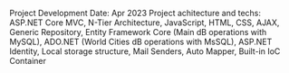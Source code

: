 Project Development Date: Apr 2023
Project achitecture and techs: 
<br/>
ASP.NET Core MVC, N-Tier Architecture, JavaScript, HTML, CSS, AJAX, Generic Repository, Entity 
Framework Core (Main dB operations with MySQL), ADO.NET (World Cities dB operations with MsSQL), ASP.NET Identity, Local storage structure, Mail Senders, Auto Mapper, Built-in IoC 
Container
<br/>
